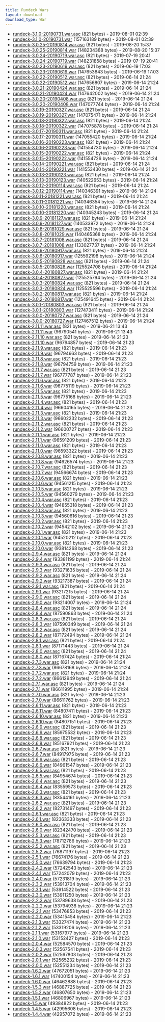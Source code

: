 ```yaml
---
title: Rundeck Wars
layout: download
download_type: War
---
```

* [rundeck-3.1.0-20190731.war.asc](https://download.rundeck.org/war/rundeck-3.1.0-20190731.war.asc) (821 bytes) - 2019-08-01 02:39
* [rundeck-3.1.0-20190731.war](https://download.rundeck.org/war/rundeck-3.1.0-20190731.war) (157163189 bytes) - 2019-08-01 02:39
* [rundeck-3.0.25-20190814.war.asc](https://download.rundeck.org/war/rundeck-3.0.25-20190814.war.asc) (821 bytes) - 2019-08-20 15:37
* [rundeck-3.0.25-20190814.war](https://download.rundeck.org/war/rundeck-3.0.25-20190814.war) (148234388 bytes) - 2019-08-20 15:37
* [rundeck-3.0.24-20190719.war.asc](https://download.rundeck.org/war/rundeck-3.0.24-20190719.war.asc) (821 bytes) - 2019-07-19 20:41
* [rundeck-3.0.24-20190719.war](https://download.rundeck.org/war/rundeck-3.0.24-20190719.war) (148231858 bytes) - 2019-07-19 20:41
* [rundeck-3.0.23-20190619.war.asc](https://download.rundeck.org/war/rundeck-3.0.23-20190619.war.asc) (821 bytes) - 2019-06-19 17:03
* [rundeck-3.0.23-20190619.war](https://download.rundeck.org/war/rundeck-3.0.23-20190619.war) (147653843 bytes) - 2019-06-19 17:03
* [rundeck-3.0.22-20190512.war.asc](https://download.rundeck.org/war/rundeck-3.0.22-20190512.war.asc) (821 bytes) - 2019-06-14 21:24
* [rundeck-3.0.22-20190512.war](https://download.rundeck.org/war/rundeck-3.0.22-20190512.war) (147656807 bytes) - 2019-06-14 21:24
* [rundeck-3.0.21-20190424.war.asc](https://download.rundeck.org/war/rundeck-3.0.21-20190424.war.asc) (821 bytes) - 2019-06-14 21:24
* [rundeck-3.0.21-20190424.war](https://download.rundeck.org/war/rundeck-3.0.21-20190424.war) (147642002 bytes) - 2019-06-14 21:24
* [rundeck-3.0.20-20190408.war.asc](https://download.rundeck.org/war/rundeck-3.0.20-20190408.war.asc) (821 bytes) - 2019-06-14 21:24
* [rundeck-3.0.20-20190408.war](https://download.rundeck.org/war/rundeck-3.0.20-20190408.war) (147077744 bytes) - 2019-06-14 21:24
* [rundeck-3.0.19-20190327.war.asc](https://download.rundeck.org/war/rundeck-3.0.19-20190327.war.asc) (821 bytes) - 2019-06-14 21:24
* [rundeck-3.0.19-20190327.war](https://download.rundeck.org/war/rundeck-3.0.19-20190327.war) (147075471 bytes) - 2019-06-14 21:24
* [rundeck-3.0.18-20190322.war.asc](https://download.rundeck.org/war/rundeck-3.0.18-20190322.war.asc) (821 bytes) - 2019-06-14 21:24
* [rundeck-3.0.18-20190322.war](https://download.rundeck.org/war/rundeck-3.0.18-20190322.war) (147075878 bytes) - 2019-06-14 21:24
* [rundeck-3.0.17-20190311.war.asc](https://download.rundeck.org/war/rundeck-3.0.17-20190311.war.asc) (821 bytes) - 2019-06-14 21:24
* [rundeck-3.0.17-20190311.war](https://download.rundeck.org/war/rundeck-3.0.17-20190311.war) (147055420 bytes) - 2019-06-14 21:24
* [rundeck-3.0.16-20190223.war.asc](https://download.rundeck.org/war/rundeck-3.0.16-20190223.war.asc) (821 bytes) - 2019-06-14 21:24
* [rundeck-3.0.16-20190223.war](https://download.rundeck.org/war/rundeck-3.0.16-20190223.war) (141554730 bytes) - 2019-06-14 21:24
* [rundeck-3.0.15-20190222.war.asc](https://download.rundeck.org/war/rundeck-3.0.15-20190222.war.asc) (821 bytes) - 2019-06-14 21:24
* [rundeck-3.0.15-20190222.war](https://download.rundeck.org/war/rundeck-3.0.15-20190222.war) (141554726 bytes) - 2019-06-14 21:24
* [rundeck-3.0.14-20190221.war.asc](https://download.rundeck.org/war/rundeck-3.0.14-20190221.war.asc) (821 bytes) - 2019-06-14 21:24
* [rundeck-3.0.14-20190221.war](https://download.rundeck.org/war/rundeck-3.0.14-20190221.war) (141553430 bytes) - 2019-06-14 21:24
* [rundeck-3.0.13-20190123.war.asc](https://download.rundeck.org/war/rundeck-3.0.13-20190123.war.asc) (821 bytes) - 2019-06-14 21:24
* [rundeck-3.0.13-20190123.war](https://download.rundeck.org/war/rundeck-3.0.13-20190123.war) (140522653 bytes) - 2019-06-14 21:24
* [rundeck-3.0.12-20190114.war.asc](https://download.rundeck.org/war/rundeck-3.0.12-20190114.war.asc) (821 bytes) - 2019-06-14 21:24
* [rundeck-3.0.12-20190114.war](https://download.rundeck.org/war/rundeck-3.0.12-20190114.war) (140346391 bytes) - 2019-06-14 21:24
* [rundeck-3.0.11-20181221.war.asc](https://download.rundeck.org/war/rundeck-3.0.11-20181221.war.asc) (821 bytes) - 2019-06-14 21:24
* [rundeck-3.0.11-20181221.war](https://download.rundeck.org/war/rundeck-3.0.11-20181221.war) (140346354 bytes) - 2019-06-14 21:24
* [rundeck-3.0.10-20181220.war.asc](https://download.rundeck.org/war/rundeck-3.0.10-20181220.war.asc) (821 bytes) - 2019-06-14 21:24
* [rundeck-3.0.10-20181220.war](https://download.rundeck.org/war/rundeck-3.0.10-20181220.war) (140345243 bytes) - 2019-06-14 21:24
* [rundeck-3.0.9-20181127.war.asc](https://download.rundeck.org/war/rundeck-3.0.9-20181127.war.asc) (821 bytes) - 2019-06-14 21:24
* [rundeck-3.0.9-20181127.war](https://download.rundeck.org/war/rundeck-3.0.9-20181127.war) (140533972 bytes) - 2019-06-14 21:24
* [rundeck-3.0.8-20181029.war.asc](https://download.rundeck.org/war/rundeck-3.0.8-20181029.war.asc) (821 bytes) - 2019-06-14 21:24
* [rundeck-3.0.8-20181029.war](https://download.rundeck.org/war/rundeck-3.0.8-20181029.war) (140465368 bytes) - 2019-06-14 21:24
* [rundeck-3.0.7-20181008.war.asc](https://download.rundeck.org/war/rundeck-3.0.7-20181008.war.asc) (821 bytes) - 2019-06-14 21:24
* [rundeck-3.0.7-20181008.war](https://download.rundeck.org/war/rundeck-3.0.7-20181008.war) (133027737 bytes) - 2019-06-14 21:24
* [rundeck-3.0.6-20180917.war.asc](https://download.rundeck.org/war/rundeck-3.0.6-20180917.war.asc) (821 bytes) - 2019-06-14 21:24
* [rundeck-3.0.6-20180917.war](https://download.rundeck.org/war/rundeck-3.0.6-20180917.war) (125592198 bytes) - 2019-06-14 21:24
* [rundeck-3.0.5-20180828.war.asc](https://download.rundeck.org/war/rundeck-3.0.5-20180828.war.asc) (821 bytes) - 2019-06-14 21:24
* [rundeck-3.0.5-20180828.war](https://download.rundeck.org/war/rundeck-3.0.5-20180828.war) (125524708 bytes) - 2019-06-14 21:24
* [rundeck-3.0.4-20180827.war.asc](https://download.rundeck.org/war/rundeck-3.0.4-20180827.war.asc) (821 bytes) - 2019-06-14 21:24
* [rundeck-3.0.4-20180827.war](https://download.rundeck.org/war/rundeck-3.0.4-20180827.war) (125525794 bytes) - 2019-06-14 21:24
* [rundeck-3.0.3-20180824.war.asc](https://download.rundeck.org/war/rundeck-3.0.3-20180824.war.asc) (821 bytes) - 2019-06-14 21:24
* [rundeck-3.0.3-20180824.war](https://download.rundeck.org/war/rundeck-3.0.3-20180824.war) (125525596 bytes) - 2019-06-14 21:24
* [rundeck-3.0.2-20180817.war.asc](https://download.rundeck.org/war/rundeck-3.0.2-20180817.war.asc) (821 bytes) - 2019-06-14 21:24
* [rundeck-3.0.2-20180817.war](https://download.rundeck.org/war/rundeck-3.0.2-20180817.war) (125491645 bytes) - 2019-06-14 21:24
* [rundeck-3.0.1-20180803.war.asc](https://download.rundeck.org/war/rundeck-3.0.1-20180803.war.asc) (821 bytes) - 2019-06-14 21:24
* [rundeck-3.0.1-20180803.war](https://download.rundeck.org/war/rundeck-3.0.1-20180803.war) (127473411 bytes) - 2019-06-14 21:24
* [rundeck-3.0.0-20180727.war.asc](https://download.rundeck.org/war/rundeck-3.0.0-20180727.war.asc) (821 bytes) - 2019-06-14 21:24
* [rundeck-3.0.0-20180727.war](https://download.rundeck.org/war/rundeck-3.0.0-20180727.war) (127467512 bytes) - 2019-06-14 21:24
* [rundeck-2.11.11.war.asc](https://download.rundeck.org/war/rundeck-2.11.11.war.asc) (821 bytes) - 2019-06-21 13:43
* [rundeck-2.11.11.war](https://download.rundeck.org/war/rundeck-2.11.11.war) (96790541 bytes) - 2019-06-21 13:43
* [rundeck-2.11.10.war.asc](https://download.rundeck.org/war/rundeck-2.11.10.war.asc) (821 bytes) - 2019-06-14 21:23
* [rundeck-2.11.10.war](https://download.rundeck.org/war/rundeck-2.11.10.war) (96794857 bytes) - 2019-06-14 21:23
* [rundeck-2.11.9.war.asc](https://download.rundeck.org/war/rundeck-2.11.9.war.asc) (821 bytes) - 2019-06-14 21:23
* [rundeck-2.11.9.war](https://download.rundeck.org/war/rundeck-2.11.9.war) (96794663 bytes) - 2019-06-14 21:23
* [rundeck-2.11.8.war.asc](https://download.rundeck.org/war/rundeck-2.11.8.war.asc) (821 bytes) - 2019-06-14 21:23
* [rundeck-2.11.8.war](https://download.rundeck.org/war/rundeck-2.11.8.war) (96794759 bytes) - 2019-06-14 21:23
* [rundeck-2.11.7.war.asc](https://download.rundeck.org/war/rundeck-2.11.7.war.asc) (821 bytes) - 2019-06-14 21:23
* [rundeck-2.11.7.war](https://download.rundeck.org/war/rundeck-2.11.7.war) (96777787 bytes) - 2019-06-14 21:23
* [rundeck-2.11.6.war.asc](https://download.rundeck.org/war/rundeck-2.11.6.war.asc) (821 bytes) - 2019-06-14 21:23
* [rundeck-2.11.6.war](https://download.rundeck.org/war/rundeck-2.11.6.war) (96775119 bytes) - 2019-06-14 21:23
* [rundeck-2.11.5.war.asc](https://download.rundeck.org/war/rundeck-2.11.5.war.asc) (821 bytes) - 2019-06-14 21:23
* [rundeck-2.11.5.war](https://download.rundeck.org/war/rundeck-2.11.5.war) (96775168 bytes) - 2019-06-14 21:23
* [rundeck-2.11.4.war.asc](https://download.rundeck.org/war/rundeck-2.11.4.war.asc) (821 bytes) - 2019-06-14 21:23
* [rundeck-2.11.4.war](https://download.rundeck.org/war/rundeck-2.11.4.war) (96604165 bytes) - 2019-06-14 21:23
* [rundeck-2.11.3.war.asc](https://download.rundeck.org/war/rundeck-2.11.3.war.asc) (821 bytes) - 2019-06-14 21:23
* [rundeck-2.11.3.war](https://download.rundeck.org/war/rundeck-2.11.3.war) (96602232 bytes) - 2019-06-14 21:23
* [rundeck-2.11.2.war.asc](https://download.rundeck.org/war/rundeck-2.11.2.war.asc) (821 bytes) - 2019-06-14 21:23
* [rundeck-2.11.2.war](https://download.rundeck.org/war/rundeck-2.11.2.war) (96600727 bytes) - 2019-06-14 21:23
* [rundeck-2.11.1.war.asc](https://download.rundeck.org/war/rundeck-2.11.1.war.asc) (821 bytes) - 2019-06-14 21:23
* [rundeck-2.11.1.war](https://download.rundeck.org/war/rundeck-2.11.1.war) (96591209 bytes) - 2019-06-14 21:23
* [rundeck-2.11.0.war.asc](https://download.rundeck.org/war/rundeck-2.11.0.war.asc) (821 bytes) - 2019-06-14 21:23
* [rundeck-2.11.0.war](https://download.rundeck.org/war/rundeck-2.11.0.war) (96593322 bytes) - 2019-06-14 21:23
* [rundeck-2.10.8.war.asc](https://download.rundeck.org/war/rundeck-2.10.8.war.asc) (821 bytes) - 2019-06-14 21:23
* [rundeck-2.10.8.war](https://download.rundeck.org/war/rundeck-2.10.8.war) (94626574 bytes) - 2019-06-14 21:23
* [rundeck-2.10.7.war.asc](https://download.rundeck.org/war/rundeck-2.10.7.war.asc) (821 bytes) - 2019-06-14 21:23
* [rundeck-2.10.7.war](https://download.rundeck.org/war/rundeck-2.10.7.war) (94566674 bytes) - 2019-06-14 21:23
* [rundeck-2.10.6.war.asc](https://download.rundeck.org/war/rundeck-2.10.6.war.asc) (821 bytes) - 2019-06-14 21:23
* [rundeck-2.10.6.war](https://download.rundeck.org/war/rundeck-2.10.6.war) (94561215 bytes) - 2019-06-14 21:23
* [rundeck-2.10.5.war.asc](https://download.rundeck.org/war/rundeck-2.10.5.war.asc) (821 bytes) - 2019-06-14 21:23
* [rundeck-2.10.5.war](https://download.rundeck.org/war/rundeck-2.10.5.war) (94560279 bytes) - 2019-06-14 21:23
* [rundeck-2.10.4.war.asc](https://download.rundeck.org/war/rundeck-2.10.4.war.asc) (821 bytes) - 2019-06-14 21:23
* [rundeck-2.10.4.war](https://download.rundeck.org/war/rundeck-2.10.4.war) (94855318 bytes) - 2019-06-14 21:23
* [rundeck-2.10.3.war.asc](https://download.rundeck.org/war/rundeck-2.10.3.war.asc) (821 bytes) - 2019-06-14 21:23
* [rundeck-2.10.3.war](https://download.rundeck.org/war/rundeck-2.10.3.war) (94560616 bytes) - 2019-06-14 21:23
* [rundeck-2.10.2.war.asc](https://download.rundeck.org/war/rundeck-2.10.2.war.asc) (821 bytes) - 2019-06-14 21:23
* [rundeck-2.10.2.war](https://download.rundeck.org/war/rundeck-2.10.2.war) (94542102 bytes) - 2019-06-14 21:23
* [rundeck-2.10.1.war.asc](https://download.rundeck.org/war/rundeck-2.10.1.war.asc) (821 bytes) - 2019-06-14 21:23
* [rundeck-2.10.1.war](https://download.rundeck.org/war/rundeck-2.10.1.war) (94520212 bytes) - 2019-06-14 21:23
* [rundeck-2.10.0.war.asc](https://download.rundeck.org/war/rundeck-2.10.0.war.asc) (821 bytes) - 2019-06-14 21:23
* [rundeck-2.10.0.war](https://download.rundeck.org/war/rundeck-2.10.0.war) (93814268 bytes) - 2019-06-14 21:23
* [rundeck-2.9.4.war.asc](https://download.rundeck.org/war/rundeck-2.9.4.war.asc) (821 bytes) - 2019-06-14 21:24
* [rundeck-2.9.4.war](https://download.rundeck.org/war/rundeck-2.9.4.war) (93381199 bytes) - 2019-06-14 21:24
* [rundeck-2.9.3.war.asc](https://download.rundeck.org/war/rundeck-2.9.3.war.asc) (821 bytes) - 2019-06-14 21:24
* [rundeck-2.9.3.war](https://download.rundeck.org/war/rundeck-2.9.3.war) (93271635 bytes) - 2019-06-14 21:24
* [rundeck-2.9.2.war.asc](https://download.rundeck.org/war/rundeck-2.9.2.war.asc) (821 bytes) - 2019-06-14 21:24
* [rundeck-2.9.2.war](https://download.rundeck.org/war/rundeck-2.9.2.war) (93217387 bytes) - 2019-06-14 21:24
* [rundeck-2.9.1.war.asc](https://download.rundeck.org/war/rundeck-2.9.1.war.asc) (821 bytes) - 2019-06-14 21:24
* [rundeck-2.9.1.war](https://download.rundeck.org/war/rundeck-2.9.1.war) (93217215 bytes) - 2019-06-14 21:24
* [rundeck-2.9.0.war.asc](https://download.rundeck.org/war/rundeck-2.9.0.war.asc) (821 bytes) - 2019-06-14 21:24
* [rundeck-2.9.0.war](https://download.rundeck.org/war/rundeck-2.9.0.war) (93214007 bytes) - 2019-06-14 21:24
* [rundeck-2.8.4.war.asc](https://download.rundeck.org/war/rundeck-2.8.4.war.asc) (821 bytes) - 2019-06-14 21:24
* [rundeck-2.8.4.war](https://download.rundeck.org/war/rundeck-2.8.4.war) (87590863 bytes) - 2019-06-14 21:24
* [rundeck-2.8.3.war.asc](https://download.rundeck.org/war/rundeck-2.8.3.war.asc) (821 bytes) - 2019-06-14 21:24
* [rundeck-2.8.3.war](https://download.rundeck.org/war/rundeck-2.8.3.war) (87590349 bytes) - 2019-06-14 21:24
* [rundeck-2.8.2.war.asc](https://download.rundeck.org/war/rundeck-2.8.2.war.asc) (821 bytes) - 2019-06-14 21:24
* [rundeck-2.8.2.war](https://download.rundeck.org/war/rundeck-2.8.2.war) (87172494 bytes) - 2019-06-14 21:24
* [rundeck-2.8.1.war.asc](https://download.rundeck.org/war/rundeck-2.8.1.war.asc) (821 bytes) - 2019-06-14 21:24
* [rundeck-2.8.1.war](https://download.rundeck.org/war/rundeck-2.8.1.war) (87171443 bytes) - 2019-06-14 21:24
* [rundeck-2.8.0.war.asc](https://download.rundeck.org/war/rundeck-2.8.0.war.asc) (821 bytes) - 2019-06-14 21:24
* [rundeck-2.8.0.war](https://download.rundeck.org/war/rundeck-2.8.0.war) (87167424 bytes) - 2019-06-14 21:24
* [rundeck-2.7.3.war.asc](https://download.rundeck.org/war/rundeck-2.7.3.war.asc) (821 bytes) - 2019-06-14 21:24
* [rundeck-2.7.3.war](https://download.rundeck.org/war/rundeck-2.7.3.war) (86678168 bytes) - 2019-06-14 21:24
* [rundeck-2.7.2.war.asc](https://download.rundeck.org/war/rundeck-2.7.2.war.asc) (821 bytes) - 2019-06-14 21:24
* [rundeck-2.7.2.war](https://download.rundeck.org/war/rundeck-2.7.2.war) (86612949 bytes) - 2019-06-14 21:24
* [rundeck-2.7.1.war.asc](https://download.rundeck.org/war/rundeck-2.7.1.war.asc) (821 bytes) - 2019-06-14 21:24
* [rundeck-2.7.1.war](https://download.rundeck.org/war/rundeck-2.7.1.war) (86611995 bytes) - 2019-06-14 21:24
* [rundeck-2.7.0.war.asc](https://download.rundeck.org/war/rundeck-2.7.0.war.asc) (821 bytes) - 2019-06-14 21:23
* [rundeck-2.7.0.war](https://download.rundeck.org/war/rundeck-2.7.0.war) (86611762 bytes) - 2019-06-14 21:23
* [rundeck-2.6.11.war.asc](https://download.rundeck.org/war/rundeck-2.6.11.war.asc) (821 bytes) - 2019-06-14 21:23
* [rundeck-2.6.11.war](https://download.rundeck.org/war/rundeck-2.6.11.war) (84807411 bytes) - 2019-06-14 21:23
* [rundeck-2.6.10.war.asc](https://download.rundeck.org/war/rundeck-2.6.10.war.asc) (821 bytes) - 2019-06-14 21:23
* [rundeck-2.6.10.war](https://download.rundeck.org/war/rundeck-2.6.10.war) (84807151 bytes) - 2019-06-14 21:23
* [rundeck-2.6.9.war.asc](https://download.rundeck.org/war/rundeck-2.6.9.war.asc) (821 bytes) - 2019-06-14 21:23
* [rundeck-2.6.9.war](https://download.rundeck.org/war/rundeck-2.6.9.war) (85975532 bytes) - 2019-06-14 21:23
* [rundeck-2.6.8.war.asc](https://download.rundeck.org/war/rundeck-2.6.8.war.asc) (821 bytes) - 2019-06-14 21:23
* [rundeck-2.6.8.war](https://download.rundeck.org/war/rundeck-2.6.8.war) (85167921 bytes) - 2019-06-14 21:23
* [rundeck-2.6.7.war.asc](https://download.rundeck.org/war/rundeck-2.6.7.war.asc) (821 bytes) - 2019-06-14 21:23
* [rundeck-2.6.7.war](https://download.rundeck.org/war/rundeck-2.6.7.war) (84917975 bytes) - 2019-06-14 21:23
* [rundeck-2.6.6.war.asc](https://download.rundeck.org/war/rundeck-2.6.6.war.asc) (821 bytes) - 2019-06-14 21:23
* [rundeck-2.6.6.war](https://download.rundeck.org/war/rundeck-2.6.6.war) (84961547 bytes) - 2019-06-14 21:23
* [rundeck-2.6.5.war.asc](https://download.rundeck.org/war/rundeck-2.6.5.war.asc) (821 bytes) - 2019-06-14 21:23
* [rundeck-2.6.5.war](https://download.rundeck.org/war/rundeck-2.6.5.war) (84954674 bytes) - 2019-06-14 21:23
* [rundeck-2.6.4.war.asc](https://download.rundeck.org/war/rundeck-2.6.4.war.asc) (821 bytes) - 2019-06-14 21:23
* [rundeck-2.6.4.war](https://download.rundeck.org/war/rundeck-2.6.4.war) (83559573 bytes) - 2019-06-14 21:23
* [rundeck-2.6.3.war.asc](https://download.rundeck.org/war/rundeck-2.6.3.war.asc) (821 bytes) - 2019-06-14 21:23
* [rundeck-2.6.3.war](https://download.rundeck.org/war/rundeck-2.6.3.war) (83544161 bytes) - 2019-06-14 21:23
* [rundeck-2.6.2.war.asc](https://download.rundeck.org/war/rundeck-2.6.2.war.asc) (821 bytes) - 2019-06-14 21:23
* [rundeck-2.6.2.war](https://download.rundeck.org/war/rundeck-2.6.2.war) (82731497 bytes) - 2019-06-14 21:23
* [rundeck-2.6.1.war.asc](https://download.rundeck.org/war/rundeck-2.6.1.war.asc) (821 bytes) - 2019-06-14 21:23
* [rundeck-2.6.1.war](https://download.rundeck.org/war/rundeck-2.6.1.war) (82363333 bytes) - 2019-06-14 21:23
* [rundeck-2.6.0.war.asc](https://download.rundeck.org/war/rundeck-2.6.0.war.asc) (821 bytes) - 2019-06-14 21:23
* [rundeck-2.6.0.war](https://download.rundeck.org/war/rundeck-2.6.0.war) (82342470 bytes) - 2019-06-14 21:23
* [rundeck-2.5.3.war.asc](https://download.rundeck.org/war/rundeck-2.5.3.war.asc) (821 bytes) - 2019-06-14 21:23
* [rundeck-2.5.3.war](https://download.rundeck.org/war/rundeck-2.5.3.war) (78712786 bytes) - 2019-06-14 21:23
* [rundeck-2.5.2.war.asc](https://download.rundeck.org/war/rundeck-2.5.2.war.asc) (821 bytes) - 2019-06-14 21:23
* [rundeck-2.5.2.war](https://download.rundeck.org/war/rundeck-2.5.2.war) (76871197 bytes) - 2019-06-14 21:23
* [rundeck-2.5.1.war](https://download.rundeck.org/war/rundeck-2.5.1.war) (76674176 bytes) - 2019-06-14 21:23
* [rundeck-2.5.0.war](https://download.rundeck.org/war/rundeck-2.5.0.war) (76639794 bytes) - 2019-06-14 21:23
* [rundeck-2.4.2.war](https://download.rundeck.org/war/rundeck-2.4.2.war) (57242543 bytes) - 2019-06-14 21:23
* [rundeck-2.4.1.war](https://download.rundeck.org/war/rundeck-2.4.1.war) (57242079 bytes) - 2019-06-14 21:23
* [rundeck-2.4.0.war](https://download.rundeck.org/war/rundeck-2.4.0.war) (57231819 bytes) - 2019-06-14 21:23
* [rundeck-2.3.2.war](https://download.rundeck.org/war/rundeck-2.3.2.war) (53913704 bytes) - 2019-06-14 21:23
* [rundeck-2.3.1.war](https://download.rundeck.org/war/rundeck-2.3.1.war) (53914522 bytes) - 2019-06-14 21:23
* [rundeck-2.3.0.war](https://download.rundeck.org/war/rundeck-2.3.0.war) (53911250 bytes) - 2019-06-14 21:23
* [rundeck-2.2.3.war](https://download.rundeck.org/war/rundeck-2.2.3.war) (53789638 bytes) - 2019-06-14 21:23
* [rundeck-2.2.2.war](https://download.rundeck.org/war/rundeck-2.2.2.war) (53794938 bytes) - 2019-06-14 21:23
* [rundeck-2.2.1.war](https://download.rundeck.org/war/rundeck-2.2.1.war) (53476853 bytes) - 2019-06-14 21:23
* [rundeck-2.2.0.war](https://download.rundeck.org/war/rundeck-2.2.0.war) (53415454 bytes) - 2019-06-14 21:23
* [rundeck-2.1.3.war](https://download.rundeck.org/war/rundeck-2.1.3.war) (53327474 bytes) - 2019-06-14 21:23
* [rundeck-2.1.2.war](https://download.rundeck.org/war/rundeck-2.1.2.war) (53319206 bytes) - 2019-06-14 21:23
* [rundeck-2.1.1.war](https://download.rundeck.org/war/rundeck-2.1.1.war) (53167977 bytes) - 2019-06-14 21:23
* [rundeck-2.1.0.war](https://download.rundeck.org/war/rundeck-2.1.0.war) (53152427 bytes) - 2019-06-14 21:23
* [rundeck-2.0.4.war](https://download.rundeck.org/war/rundeck-2.0.4.war) (52584570 bytes) - 2019-06-14 21:23
* [rundeck-2.0.3.war](https://download.rundeck.org/war/rundeck-2.0.3.war) (52567541 bytes) - 2019-06-14 21:23
* [rundeck-2.0.2.war](https://download.rundeck.org/war/rundeck-2.0.2.war) (52567803 bytes) - 2019-06-14 21:23
* [rundeck-2.0.1.war](https://download.rundeck.org/war/rundeck-2.0.1.war) (52565232 bytes) - 2019-06-14 21:23
* [rundeck-2.0.0.war](https://download.rundeck.org/war/rundeck-2.0.0.war) (52551234 bytes) - 2019-06-14 21:23
* [rundeck-1.6.2.war](https://download.rundeck.org/war/rundeck-1.6.2.war) (47672051 bytes) - 2019-06-14 21:23
* [rundeck-1.6.1.war](https://download.rundeck.org/war/rundeck-1.6.1.war) (47400154 bytes) - 2019-06-14 21:23
* [rundeck-1.6.0.war](https://download.rundeck.org/war/rundeck-1.6.0.war) (46462888 bytes) - 2019-06-14 21:23
* [rundeck-1.5.3.war](https://download.rundeck.org/war/rundeck-1.5.3.war) (46887725 bytes) - 2019-06-14 21:23
* [rundeck-1.5.2.war](https://download.rundeck.org/war/rundeck-1.5.2.war) (46807650 bytes) - 2019-06-14 21:23
* [rundeck-1.5.1.war](https://download.rundeck.org/war/rundeck-1.5.1.war) (46806967 bytes) - 2019-06-14 21:23
* [rundeck-1.5.war](https://download.rundeck.org/war/rundeck-1.5.war) (49384822 bytes) - 2019-06-14 21:23
* [rundeck-1.4.5.war](https://download.rundeck.org/war/rundeck-1.4.5.war) (42995608 bytes) - 2019-06-14 21:23
* [rundeck-1.4.4.war](https://download.rundeck.org/war/rundeck-1.4.4.war) (42957072 bytes) - 2019-06-14 21:23
